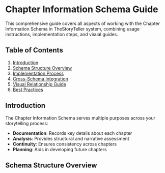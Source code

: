 # Chapter Information Schema Guide

This comprehensive guide covers all aspects of working with the Chapter Information Schema in TheStoryTeller system, combining usage instructions, implementation steps, and visual guides.

## Table of Contents
1. [Introduction](#introduction)
2. [Schema Structure Overview](#schema-structure-overview)
3. [Implementation Process](#implementation-process)
4. [Cross-Schema Integration](#cross-schema-integration)
5. [Visual Relationship Guide](#visual-relationship-guide)
6. [Best Practices](#best-practices)

## Introduction

The Chapter Information Schema serves multiple purposes across your storytelling process:

* **Documentation**: Records key details about each chapter
* **Analysis**: Provides structural and narrative assessment
* **Continuity**: Ensures consistency across chapters 
* **Planning**: Aids in developing future chapters

## Schema Structure Overview

